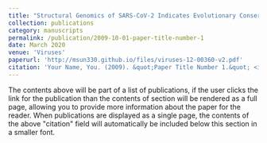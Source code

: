 ```yaml
---
title: "Structural Genomics of SARS-CoV-2 Indicates Evolutionary Conserved Functional Regions of Viral Proteins"
collection: publications
category: manuscripts
permalink: /publication/2009-10-01-paper-title-number-1
date: March 2020
venue: 'Viruses'
paperurl: 'http://msun330.github.io/files/viruses-12-00360-v2.pdf'
citation: 'Your Name, You. (2009). &quot;Paper Title Number 1.&quot; <i>Journal 1</i>. 1(1).'
---
```


The contents above will be part of a list of publications, if the user clicks the link for the publication than the contents of section will be rendered as a full page, allowing you to provide more information about the paper for the reader. When publications are displayed as a single page, the contents of the above "citation" field will automatically be included below this section in a smaller font.
